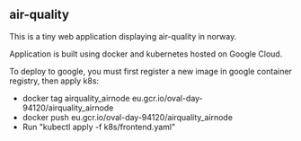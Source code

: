 ## air-quality

This is a tiny web application displaying air-quality in norway.

Application is built using docker and kubernetes hosted on Google Cloud.

>

To deploy to google, you must first register a new image in google container registry, then apply k8s:
- docker tag airquality_airnode eu.gcr.io/oval-day-94120/airquality_airnode
- docker push eu.gcr.io/oval-day-94120/airquality_airnode
- Run "kubectl apply -f k8s/frontend.yaml"